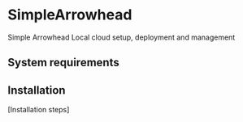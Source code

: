 # SimpleArrowhead
Simple Arrowhead Local cloud setup, deployment and management

## System requirements

## Installation
[Installation steps]
